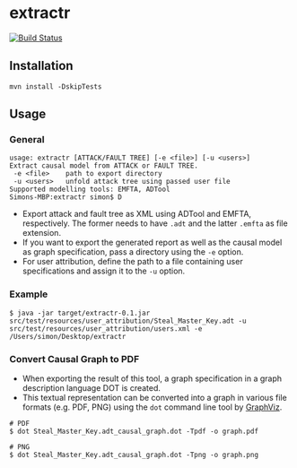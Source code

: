 # extractr

[![Build Status](https://travis-ci.com/srehwald/extractr.svg?token=YUmexXqP9AGj9wNMuDhx&branch=develop)](https://travis-ci.com/srehwald/extractr)

## Installation
```
mvn install -DskipTests
```

## Usage

### General
```
usage: extractr [ATTACK/FAULT TREE] [-e <file>] [-u <users>]
Extract causal model from ATTACK or FAULT TREE.
 -e <file>    path to export directory
 -u <users>   unfold attack tree using passed user file
Supported modelling tools: EMFTA, ADTool
Simons-MBP:extractr simon$ D
```

- Export attack and fault tree as XML using ADTool and EMFTA, respectively. The former needs to have `.adt` and the latter `.emfta` as file extension.
- If you want to export the generated report as well as the causal model as graph specification, pass a directory using the `-e` option.
- For user attribution, define the path to a file containing user specifications and assign it to the `-u` option.

### Example
```
$ java -jar target/extractr-0.1.jar src/test/resources/user_attribution/Steal_Master_Key.adt -u src/test/resources/user_attribution/users.xml -e /Users/simon/Desktop/extractr
```

### Convert Causal Graph to PDF

- When exporting the result of this tool, a graph specification in a graph description language DOT is created.
- This textual representation can be converted into a graph in various file formats (e.g. PDF, PNG) using the `dot` command line tool by [GraphViz](http://www.graphviz.org).

```
# PDF
$ dot Steal_Master_Key.adt_causal_graph.dot -Tpdf -o graph.pdf

# PNG
$ dot Steal_Master_Key.adt_causal_graph.dot -Tpng -o graph.png
```